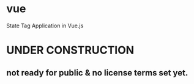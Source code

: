# vue
State Tag Application in Vue.js

# UNDER CONSTRUCTION
## not ready for public & no license terms set yet.
